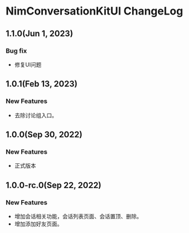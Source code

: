 # NimConversationKitUI ChangeLog

## 1.1.0(Jun 1, 2023)
### Bug fix
* 修复UI问题

## 1.0.1(Feb 13, 2023)
### New Features
* 去除讨论组入口。

## 1.0.0(Sep 30, 2022)
### New Features
* 正式版本

## 1.0.0-rc.0(Sep 22, 2022)
### New Features
* 增加会话相关功能，会话列表页面、会话置顶、删除。
* 增加添加好友页面。
